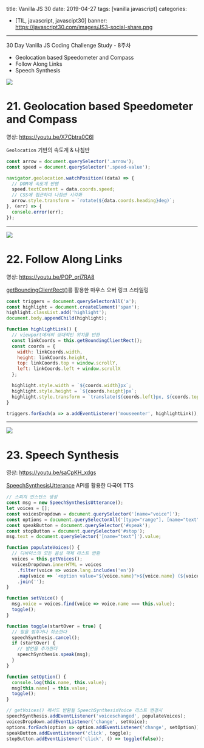 title: Vanilla JS 30
date: 2019-04-27
tags: [vanilla javascript]
categories:
- [TIL, javascript, javascipt30]
banner: https://javascript30.com/images/JS3-social-share.png

---

30 Day Vanilla JS Coding Challenge Study - 8주차

- Geolocation based Speedometer and Compass
- Follow Along Links
- Speech Synthesis

<!-- more -->

![](http://i3.ytimg.com/vi/X7Cbtra0C6I/maxresdefault.jpg)
# 21. Geolocation based Speedometer and Compass
영상: <https://youtu.be/X7Cbtra0C6I>

`Geolocation` 기반의 속도계 & 나침반

```js
const arrow = document.querySelector('.arrow');
const speed = document.querySelector('.speed-value');

navigator.geolocation.watchPosition((data) => {
  // DOM에 속도계 반영
  speed.textContent = data.coords.speed;
  // CSS에 접근하여 나침반 시각화
  arrow.style.transform = `rotate(${data.coords.heading}deg)`;
}, (err) => {
  console.error(err);
});
```

---

![](http://i3.ytimg.com/vi/POP_qri7RA8/maxresdefault.jpg)
# 22. Follow Along Links
영상: <https://youtu.be/POP_qri7RA8>

[getBoundingClientRect()](https://developer.mozilla.org/ko/docs/Web/API/Element/getBoundingClientRect)를 활용한 마우스 오버 링크 스타일링

```js
const triggers = document.querySelectorAll('a');
const highlight = document.createElement('span');
highlight.classList.add('highlight');
document.body.appendChild(highlight);

function highlightLink() {
  // viewport에서의 상대적인 위치를 반환
  const linkCoords = this.getBoundingClientRect();
  const coords = {
    width: linkCoords.width,
    height: linkCoords.height,
    top: linkCoords.top + window.scrollY,
    left: linkCoords.left + window.scrollX
  };

  highlight.style.width = `${coords.width}px`;
  highlight.style.height = `${coords.height}px`;
  highlight.style.transform = `translate(${coords.left}px, ${coords.top}px)`;
}

triggers.forEach(a => a.addEventListener('mouseenter', highlightLink));
```

---

![](http://i3.ytimg.com/vi/saCpKH_xdgs/maxresdefault.jpg)
# 23. Speech Synthesis
영상: <https://youtu.be/saCpKH_xdgs>

[SpeechSynthesisUtterance](https://developer.mozilla.org/en-US/docs/Web/API/SpeechSynthesisUtterance) API를 활용한 다국어 TTS
```js
// 스피치 인스턴스 생성
const msg = new SpeechSynthesisUtterance();
let voices = [];
const voicesDropdown = document.querySelector('[name="voice"]');
const options = document.querySelectorAll('[type="range"], [name="text"]');
const speakButton = document.querySelector('#speak');
const stopButton = document.querySelector('#stop');
msg.text = document.querySelector('[name="text"]').value;

function populateVoices() {
  // 디바이스의 모든 음성 객체 리스트 반환
  voices = this.getVoices();
  voicesDropdown.innerHTML = voices
    .filter(voice => voice.lang.includes('en'))
    .map(voice => `<option value="${voice.name}">${voice.name} (${voice.lang})</option>`)
    .join('');
}

function setVoice() {
  msg.voice = voices.find(voice => voice.name === this.value);
  toggle();
}

function toggle(startOver = true) {
  // 말을 멈추거나 취소한다
  speechSynthesis.cancel();
  if (startOver) {
    // 발언을 추가한다
    speechSynthesis.speak(msg);
  }
}

function setOption() {
  console.log(this.name, this.value);
  msg[this.name] = this.value;
  toggle();
}

// getVoices() 메서드 반환될 SpeechSynthesisVoice 리스트 변경시
speechSynthesis.addEventListener('voiceschanged', populateVoices);
voicesDropdown.addEventListener('change', setVoice);
options.forEach(option => option.addEventListener('change', setOption));
speakButton.addEventListener('click', toggle);
stopButton.addEventListener('click', () => toggle(false));
```